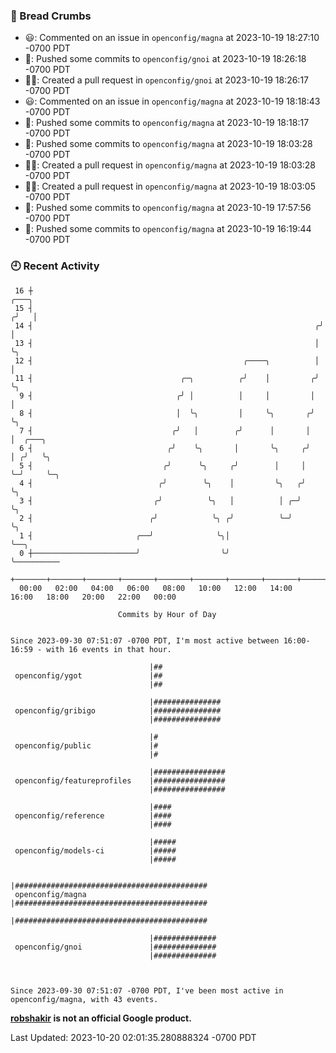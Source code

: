 ### 🍞 Bread Crumbs

 * 😃: Commented on an issue in `openconfig/magna` at 2023-10-19 18:27:10 -0700 PDT
 * 🚢: Pushed some commits to `openconfig/gnoi` at 2023-10-19 18:26:18 -0700 PDT
 * ✍🏼: Created a pull request in `openconfig/gnoi` at 2023-10-19 18:26:17 -0700 PDT
 * 😃: Commented on an issue in `openconfig/magna` at 2023-10-19 18:18:43 -0700 PDT
 * 🚢: Pushed some commits to `openconfig/magna` at 2023-10-19 18:18:17 -0700 PDT
 * 🚢: Pushed some commits to `openconfig/magna` at 2023-10-19 18:03:28 -0700 PDT
 * ✍🏼: Created a pull request in `openconfig/magna` at 2023-10-19 18:03:28 -0700 PDT
 * ✍🏼: Created a pull request in `openconfig/magna` at 2023-10-19 18:03:05 -0700 PDT
 * 🚢: Pushed some commits to `openconfig/magna` at 2023-10-19 17:57:56 -0700 PDT
 * 🚢: Pushed some commits to `openconfig/magna` at 2023-10-19 16:19:44 -0700 PDT

### 🕘 Recent Activity
```
 16 ┼                                                                 ╭───╮
 15 ┤                                                                ╭╯   │
 14 ┤                                                               ╭╯    │
 13 ┤                                                               │     ╰╮
 12 ┤                                               ╭────╮          │      │
 11 ┤                                 ╭─╮          ╭╯    │         ╭╯      ╰╮
  9 ┤                                ╭╯ │          │     │         │        │
  8 ┤                                │  ╰╮         │     ╰╮       ╭╯        ╰╮
  7 ┤                               ╭╯   │        ╭╯      │       │          │  ╭───╮
  6 ┤                              ╭╯    ╰╮       │       ╰╮     ╭╯          │ ╭╯   ╰╮
  5 ┤                             ╭╯      ╰╮     ╭╯        │     │           ╰─╯     ╰─╮
  4 ┤                            ╭╯        ╰╮    │         ╰╮   ╭╯                     ╰╮
  3 ┤                           ╭╯          ╰╮   │          │ ╭─╯                       ╰╮
  2 ┤                          ╭╯            ╰╮ ╭╯          ╰─╯                          ╰╮
  1 ┤                       ╭──╯              ╰╮│                                         ╰──╮
  0 ┼───────────────────────╯                  ╰╯                                            ╰──────────
    +───────+───────+───────+───────+───────+───────+───────+───────+───────+───────+───────+───────+────
  00:00   02:00   04:00   06:00   08:00   10:00   12:00   14:00   16:00   18:00   20:00   22:00   00:00   

						Commits by Hour of Day


Since 2023-09-30 07:51:07 -0700 PDT, I'm most active between 16:00-16:59 - with 16 events in that hour.

```



```
                               |##
 openconfig/ygot               |##
                               |##

                               |###############
 openconfig/gribigo            |###############
                               |###############

                               |#
 openconfig/public             |#
                               |#

                               |################
 openconfig/featureprofiles    |################
                               |################

                               |####
 openconfig/reference          |####
                               |####

                               |#####
 openconfig/models-ci          |#####
                               |#####

                               |###########################################
 openconfig/magna              |###########################################
                               |###########################################

                               |##############
 openconfig/gnoi               |##############
                               |##############



Since 2023-09-30 07:51:07 -0700 PDT, I've been most active in openconfig/magna, with 43 events.

```
**[robshakir](mailto:robjs@google.com) is not an official Google product.**  


Last Updated: 2023-10-20 02:01:35.280888324 -0700 PDT
